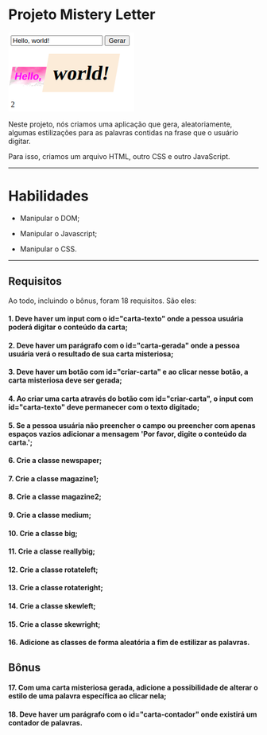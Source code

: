 # Projeto Mistery Letter

<img src="../../images/MISTERY_LETTER.png" alt="Project-logo">

Neste projeto, nós criamos uma aplicação que gera, aleatoriamente, algumas estilizações para as palavras contidas na frase que o usuário digitar.

Para isso, criamos um arquivo HTML, outro CSS e outro JavaScript.

---

# Habilidades

- Manipular o DOM;

- Manipular o Javascript;

- Manipular o CSS.

---

## Requisitos

Ao todo, incluindo o bônus, foram 18 requisitos. São eles:

#### 1. Deve haver um input com o id="carta-texto" onde a pessoa usuária poderá digitar o conteúdo da carta;

#### 2. Deve haver um parágrafo com o id="carta-gerada" onde a pessoa usuária verá o resultado de sua carta misteriosa;

#### 3. Deve haver um botão com id="criar-carta" e ao clicar nesse botão, a carta misteriosa deve ser gerada;

#### 4. Ao criar uma carta através do botão com id="criar-carta", o input com id="carta-texto" deve permanecer com o texto digitado;

#### 5. Se a pessoa usuária não preencher o campo ou preencher com apenas espaços vazios adicionar a mensagem 'Por favor, digite o conteúdo da carta.';

#### 6. Crie a classe newspaper;

#### 7. Crie a classe magazine1;

#### 8. Crie a classe magazine2;

#### 9. Crie a classe medium;

#### 10. Crie a classe big;

#### 11. Crie a classe reallybig;

#### 12. Crie a classe rotateleft;

#### 13. Crie a classe rotateright;

#### 14. Crie a classe skewleft;

#### 15. Crie a classe skewright;

#### 16. Adicione as classes de forma aleatória a fim de estilizar as palavras.

## Bônus

#### 17. Com uma carta misteriosa gerada, adicione a possibilidade de alterar o estilo de uma palavra específica ao clicar nela;

#### 18. Deve haver um parágrafo com o id="carta-contador" onde existirá um contador de palavras.